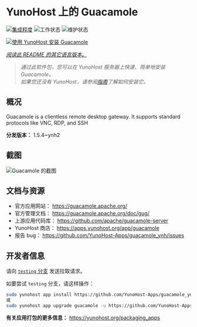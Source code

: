 <!--
注意：此 README 由 <https://github.com/YunoHost/apps/tree/master/tools/readme_generator> 自动生成
请勿手动编辑。
-->

# YunoHost 上的 Guacamole

[![集成程度](https://dash.yunohost.org/integration/guacamole.svg)](https://ci-apps.yunohost.org/ci/apps/guacamole/) ![工作状态](https://ci-apps.yunohost.org/ci/badges/guacamole.status.svg) ![维护状态](https://ci-apps.yunohost.org/ci/badges/guacamole.maintain.svg)

[![使用 YunoHost 安装 Guacamole](https://install-app.yunohost.org/install-with-yunohost.svg)](https://install-app.yunohost.org/?app=guacamole)

*[阅读此 README 的其它语言版本。](./ALL_README.md)*

> *通过此软件包，您可以在 YunoHost 服务器上快速、简单地安装 Guacamole。*  
> *如果您还没有 YunoHost，请参阅[指南](https://yunohost.org/install)了解如何安装它。*

## 概况

Guacamole is a clientless remote desktop gateway. It supports standard protocols like VNC, RDP, and SSH

**分发版本：** 1.5.4~ynh2

## 截图

![Guacamole 的截图](./doc/screenshots/screenshot1.jpg)

## 文档与资源

- 官方应用网站： <https://guacamole.apache.org/>
- 官方管理文档： <https://guacamole.apache.org/doc/gug/>
- 上游应用代码库： <https://github.com/apache/guacamole-server>
- YunoHost 商店： <https://apps.yunohost.org/app/guacamole>
- 报告 bug： <https://github.com/YunoHost-Apps/guacamole_ynh/issues>

## 开发者信息

请向 [`testing` 分支](https://github.com/YunoHost-Apps/guacamole_ynh/tree/testing) 发送拉取请求。

如要尝试 `testing` 分支，请这样操作：

```bash
sudo yunohost app install https://github.com/YunoHost-Apps/guacamole_ynh/tree/testing --debug
或
sudo yunohost app upgrade guacamole -u https://github.com/YunoHost-Apps/guacamole_ynh/tree/testing --debug
```

**有关应用打包的更多信息：** <https://yunohost.org/packaging_apps>
